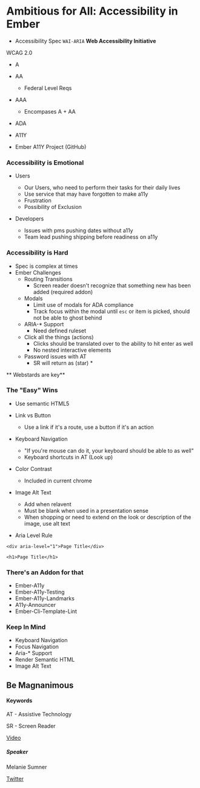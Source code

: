 # Ambitious for All: Accessibility in Ember
- Accessibility Spec `WAI-ARIA` **Web Accessibility Initiative**

WCAG 2.0
- A
- AA
  - Federal Level Reqs
- AAA 
  - Encompases A + AA

- ADA
- A11Y
- Ember A11Y Project (GitHub)

### Accessibility is Emotional
- Users
  - Our Users, who need to perform their tasks for their daily lives
  - Use service that may have forgotten to make a11y
  - Frustration
  - Possibility of Exclusion

- Developers
  - Issues with pms pushing dates without a11y
  - Team lead pushing shipping before readiness on a11y
  
### Accessibility is Hard
- Spec is complex at times
- Ember Challenges
  - Routing Transitions
    - Screen reader doesn't recognize that something new has been added (required addon)
  - Modals
    - Limit use of modals for ADA compliance
    - Track focus within the modal until `esc` or item is picked, should not be able to ghost behind
  - ARIA-* Support
    - Need defined ruleset
  - Click all the things (actions)
    - Clicks should be translated over to the ability to hit enter as well
    - No nested interactive elements
  - Password issues with AT
    - SR will return as (star) *
    
** Webstards are key**

### The "Easy" Wins
- Use semantic HTML5
- Link vs Button
  - Use a link if it's a route, use a button if it's an action
- Keyboard Navigation
  - "If you're mouse can do it, your keyboard should be able to as well"
  - Keyboard shortcuts in AT (Look up)
- Color Contrast
  - Included in current chrome
- Image Alt Text
  - Add when relavent
  - Must be blank when used in a presentation sense
  - When shopping or need to extend on the look or description of the image, use alt text

- Aria Level Rule
```
<div aria-level="1">Page Title</div>
```

```
<h1>Page Title</h1>
```

### There's an Addon for that
- Ember-A11y
- Ember-A11y-Testing
- Ember-A11y-Landmarks
- A11y-Announcer
- Ember-Cli-Template-Lint

### Keep In Mind
- Keyboard Navigation
- Focus Navigation
- Aria-* Support
- Render Semantic HTML
- Image Alt Text

## Be Magnanimous
    
#### Keywords
AT - Assistive Technology

SR - Screen Reader

[Video](https://youtu.be/qfnkDyHVJzs?t=8286)

##### Speaker

Melanie Sumner

[Twitter](https://twitter.com/melaniersumner)
